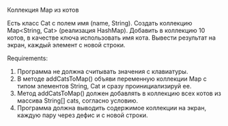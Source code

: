 Коллекция Map из котов

Есть класс Cat с полем имя (name, String).
Создать коллекцию Map<String, Cat> (реализация HashMap).
Добавить в коллекцию 10 котов, в качестве ключа использовать имя кота.
Вывести результат на экран, каждый элемент с новой строки.


Requirements:
1. Программа не должна считывать значения с клавиатуры.
2. В методе addCatsToMap() объяви переменную коллекции Map с типом элементов String, Cat и сразу проинициализируй ee.
3. Метод addCatsToMap() должен добавлять в коллекцию всех котов из массива String[] cats, согласно условию.
4. Программа должна выводить содержимое коллекции на экран, каждую пару через дефис и с новой строки.
